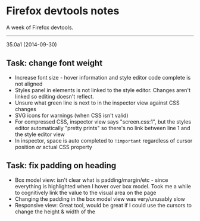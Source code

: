 # Firefox devtools notes

A week of Firefox devtools.

---

35.0a1 (2014-09-30)

## Task: change font weight

- Increase font size - hover information and style editor code complete is not aligned
- Styles panel in elements is not linked to the style editor. Changes aren't linked so editing doesn't reflect.
- Unsure what green line is next to in the inspector view against CSS changes
- SVG icons for warnings (when CSS isn't valid)
- For compressed CSS, inspector view says "screen.css:1", but the styles editor automatically "pretty prints" so there's no link between line 1 and the style editor view
- In inspector, space is auto completed to `!important` regardless of cursor position *or* actual CSS property

## Task: fix padding on heading

- Box model view: isn't clear what is padding/margin/etc - since everything is highlighted when I hover over box model. Took me a while to cognitively link the value to the visual area on the page
- Changing the padding in the box model view was very/unusably slow
- Responsive view: Great tool, would be great if I could use the cursors to change the height & width of the